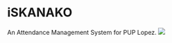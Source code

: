 # iSKANAKO
An Attendance Management System for PUP Lopez. 
![](https://komarev.com/ghpvc/?username=kganallinone&label=PROJECT+VIEWS)
